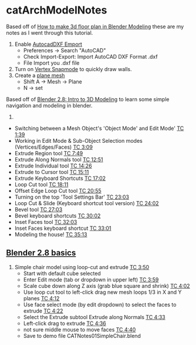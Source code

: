 # catArchModelNotes

Based off of [How to make 3d floor plan in Blender Modeling](https://www.youtube.com/watch?v=o0k9kZwUhpo) these are my notes as I went through this tutorial.

1. Enable [AutocadDXF Emport](https://youtu.be/o0k9kZwUhpo?t=23)
    - Preferences -> Search "AutoCAD"
    - Check Import-Export: Import AutoCAD DXF Format .dxf
    - File Import you .dxf file
2. Turn on [Vertex Snapmode](https://youtu.be/o0k9kZwUhpo?t=34) to quickly draw walls.
3. Create a [plane mesh](https://youtu.be/o0k9kZwUhpo?t=46)
    - Shift A -> Mesh -> Plane
    - N -> set
    
    
Based off of [Blender 2.8: Intro to 3D Modeling](https://www.youtube.com/watch?v=CmBMcYVW9x8) to learn some simple navigation and modeling in blender.

1. []()

- Switching between a Mesh Object's 'Object Mode' and Edit Mode' [TC 1:39](https://www.youtube.com/watch?v=CmBMcYVW9x8&t=99s)
- Working in Edit Mode & Sub-Object Selection modes (Vertices/Edges/Faces) [TC 3:09](https://www.youtube.com/watch?v=CmBMcYVW9x8&t=189s)
- Extrude Region tool [TC 7:49](https://www.youtube.com/watch?v=CmBMcYVW9x8&t=469s)
- Extrude Along Normals tool [TC 12:51](https://www.youtube.com/watch?v=CmBMcYVW9x8&t=771s)
- Extrude Individual tool [TC 14:26](https://www.youtube.com/watch?v=CmBMcYVW9x8&t=866s)
- Extrude to Cursor tool [TC 15:11](https://www.youtube.com/watch?v=CmBMcYVW9x8&t=911s)
- Extrude Keyboard Shortcuts [TC 17:02](https://www.youtube.com/watch?v=CmBMcYVW9x8&t=1022s)
- Loop Cut tool [TC 18:11](https://www.youtube.com/watch?v=CmBMcYVW9x8&t=1091s)
- Offset Edge Loop Cut tool [TC 20:55](https://www.youtube.com/watch?v=CmBMcYVW9x8&t=1255s)
- Turning on the top 'Tool Settings Bar' [TC 23:03](https://www.youtube.com/watch?v=CmBMcYVW9x8&t=1383s)
- Loop Cut & Slide (Keyboard shortcut tool version) [TC 24:02](https://www.youtube.com/watch?v=CmBMcYVW9x8&t=1442s)
- Bevel tool [TC 27:03](https://www.youtube.com/watch?v=CmBMcYVW9x8&t=1623s)
- Bevel keyboard shortcuts [TC 30:02](https://www.youtube.com/watch?v=CmBMcYVW9x8&t=1802s)
- Inset Faces tool [TC 32:03](https://www.youtube.com/watch?v=CmBMcYVW9x8&t=1923s)
- Inset Faces keyboard shortcut [TC 33:01](https://www.youtube.com/watch?v=CmBMcYVW9x8&t=1981s)
- Modeling the house! [TC 35:13](https://www.youtube.com/watch?v=CmBMcYVW9x8&t=2113s)

## [Blender 2.8 basics](https://www.youtube.com/watch?v=8XyIYRW_2xk&list=PLa1F2ddGya_-UvuAqHAksYnB0qL9yWDO6)
1. Simple chair model using loop-cut and extrude [TC 3:50](https://youtu.be/2qD_tcPMhOs?list=PLa1F2ddGya_-UvuAqHAksYnB0qL9yWDO6&t=230)
    - Start with default cube selected
    - Enter Edit mode (tab or dropdown in upper left) [TC 3:59](https://youtu.be/2qD_tcPMhOs?list=PLa1F2ddGya_-UvuAqHAksYnB0qL9yWDO6&t=239)
    - Scale cube down along Z axis (grab blue square and shrink) [TC 4:02](https://youtu.be/2qD_tcPMhOs?list=PLa1F2ddGya_-UvuAqHAksYnB0qL9yWDO6&t=242)
    - Use loop cut tool to left-click drag new mesh loops 1/3 in X and Y planes [TC 4:12](https://youtu.be/2qD_tcPMhOs?list=PLa1F2ddGya_-UvuAqHAksYnB0qL9yWDO6&t=252)
    - Use face select mode (by edit dropdown) to select the faces to extrude [TC 4:22](https://youtu.be/2qD_tcPMhOs?list=PLa1F2ddGya_-UvuAqHAksYnB0qL9yWDO6&t=262)
    - Select the Extrude subtool Extrude along Normals [TC 4:33](https://youtu.be/2qD_tcPMhOs?list=PLa1F2ddGya_-UvuAqHAksYnB0qL9yWDO6&t=273)
    - Left-click drag to extrude [TC 4:36](https://youtu.be/2qD_tcPMhOs?list=PLa1F2ddGya_-UvuAqHAksYnB0qL9yWDO6&t=276)
    - not sure middle mouse to move faces [TC 4:40](https://youtu.be/2qD_tcPMhOs?list=PLa1F2ddGya_-UvuAqHAksYnB0qL9yWDO6&t=280)
    - Save to demo file CATNotes01SimpleChair.blend
    
